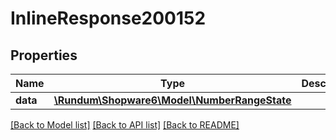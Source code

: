 # InlineResponse200152

## Properties
Name | Type | Description | Notes
------------ | ------------- | ------------- | -------------
**data** | [**\Rundum\Shopware6\Model\NumberRangeState**](NumberRangeState.md) |  | [optional] 

[[Back to Model list]](../../README.md#documentation-for-models) [[Back to API list]](../../README.md#documentation-for-api-endpoints) [[Back to README]](../../README.md)

